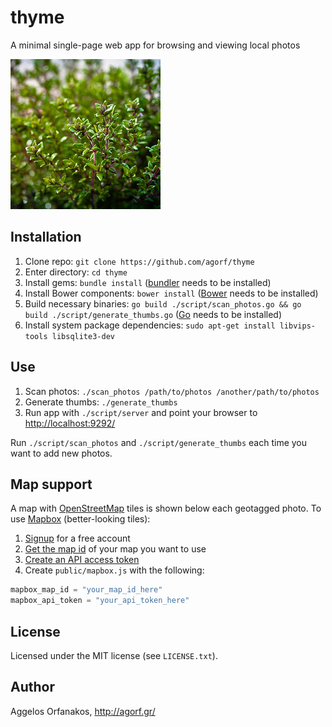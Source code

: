 # thyme

A minimal single-page web app for browsing and viewing local photos

<a href="https://www.flickr.com/photos/infobunny/7093903557"
title="thyme by poppet with a camera, on Flickr"><img
src="https://raw.githubusercontent.com/agorf/thyme/master/thyme.jpg" width="240"
height="240" alt="thyme"></a>

## Installation

1. Clone repo: `git clone https://github.com/agorf/thyme`
1. Enter directory: `cd thyme`
1. Install gems: `bundle install` ([bundler][] needs to be installed)
1. Install Bower components: `bower install` ([Bower][] needs to be installed)
1. Build necessary binaries: `go build ./script/scan_photos.go && go build
   ./script/generate_thumbs.go` ([Go][] needs to be installed)
1. Install system package dependencies: `sudo apt-get install libvips-tools
   libsqlite3-dev`

## Use

1. Scan photos: `./scan_photos /path/to/photos /another/path/to/photos`
1. Generate thumbs: `./generate_thumbs`
1. Run app with `./script/server` and point your browser to
   <http://localhost:9292/>

Run `./script/scan_photos` and `./script/generate_thumbs` each time you want to
add new photos.

[mini_magick]: https://rubygems.org/gems/mini_magick
[sqlite3]: https://rubygems.org/gems/sqlite3
[bundler]: https://rubygems.org/gems/bundler
[Bower]: http://bower.io/
[Go]: http://golang.org/

## Map support

A map with [OpenStreetMap][] tiles is shown below each geotagged photo. To use
[Mapbox][] (better-looking tiles):

1. [Signup][Mapbox] for a free account
1. [Get the map id][map_id] of your map you want to use
1. [Create an API access token][token]
1. Create `public/mapbox.js` with the following:

```javascript
mapbox_map_id = "your_map_id_here"
mapbox_api_token = "your_api_token_here"
```

[OpenStreetMap]: http://www.openstreetmap.org/
[Mapbox]: https://www.mapbox.com/
[map_id]: https://www.mapbox.com/help/define-map-id/
[token]: https://www.mapbox.com/help/create-api-access-token/

## License

Licensed under the MIT license (see `LICENSE.txt`).

## Author

Aggelos Orfanakos, <http://agorf.gr/>
